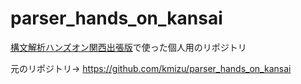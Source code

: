 # parser_hands_on_kansai

[構文解析ハンズオン関西出張版](https://lang-impl.connpass.com/event/77864/)で使った個人用のリポジトリ

元のリポジトリ→ https://github.com/kmizu/parser_hands_on_kansai